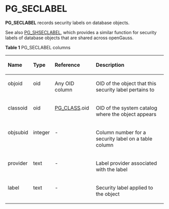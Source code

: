 # PG\_SECLABEL<a name="EN-US_TOPIC_0242385841"></a>

**PG\_SECLABEL**  records security labels on database objects.

See also  [PG\_SHSECLABEL](pg_shseclabel.md), which provides a similar function for security labels of database objects that are shared across openGauss.

**Table  1**  PG\_SECLABEL columns

<a name="en-us_topic_0237122313_en-us_topic_0059778223_ta98c6fd4294f41529457997a84976faa"></a>
<table><thead align="left"><tr id="en-us_topic_0237122313_en-us_topic_0059778223_raf53fb8f216f492e87905b0c6810a517"><th class="cellrowborder" valign="top" width="14.829999999999998%" id="mcps1.2.5.1.1"><p id="en-us_topic_0237122313_en-us_topic_0059778223_aacc9193941c34e74922928a73129a7b2"><a name="en-us_topic_0237122313_en-us_topic_0059778223_aacc9193941c34e74922928a73129a7b2"></a><a name="en-us_topic_0237122313_en-us_topic_0059778223_aacc9193941c34e74922928a73129a7b2"></a>Name</p>
</th>
<th class="cellrowborder" valign="top" width="11.940000000000001%" id="mcps1.2.5.1.2"><p id="en-us_topic_0237122313_en-us_topic_0059778223_a5b38682f0947498787fe19b9a5c5ac94"><a name="en-us_topic_0237122313_en-us_topic_0059778223_a5b38682f0947498787fe19b9a5c5ac94"></a><a name="en-us_topic_0237122313_en-us_topic_0059778223_a5b38682f0947498787fe19b9a5c5ac94"></a>Type</p>
</th>
<th class="cellrowborder" valign="top" width="26.05%" id="mcps1.2.5.1.3"><p id="en-us_topic_0237122313_en-us_topic_0059778223_ac23bf87d37914c3590883f1d3ac0dd00"><a name="en-us_topic_0237122313_en-us_topic_0059778223_ac23bf87d37914c3590883f1d3ac0dd00"></a><a name="en-us_topic_0237122313_en-us_topic_0059778223_ac23bf87d37914c3590883f1d3ac0dd00"></a>Reference</p>
</th>
<th class="cellrowborder" valign="top" width="47.18%" id="mcps1.2.5.1.4"><p id="en-us_topic_0237122313_en-us_topic_0059778223_a45bdd3b2f34c45a2bba8a1581f499451"><a name="en-us_topic_0237122313_en-us_topic_0059778223_a45bdd3b2f34c45a2bba8a1581f499451"></a><a name="en-us_topic_0237122313_en-us_topic_0059778223_a45bdd3b2f34c45a2bba8a1581f499451"></a>Description</p>
</th>
</tr>
</thead>
<tbody><tr id="en-us_topic_0237122313_en-us_topic_0059778223_r5f1c714f90df45d0b77f4c60fda46312"><td class="cellrowborder" valign="top" width="14.829999999999998%" headers="mcps1.2.5.1.1 "><p id="en-us_topic_0237122313_en-us_topic_0059778223_a6f6dd5245c50486bb045996c8f1bd60a"><a name="en-us_topic_0237122313_en-us_topic_0059778223_a6f6dd5245c50486bb045996c8f1bd60a"></a><a name="en-us_topic_0237122313_en-us_topic_0059778223_a6f6dd5245c50486bb045996c8f1bd60a"></a>objoid</p>
</td>
<td class="cellrowborder" valign="top" width="11.940000000000001%" headers="mcps1.2.5.1.2 "><p id="en-us_topic_0237122313_en-us_topic_0059778223_a5ba01be5591a4df8b6fa1c82592469f1"><a name="en-us_topic_0237122313_en-us_topic_0059778223_a5ba01be5591a4df8b6fa1c82592469f1"></a><a name="en-us_topic_0237122313_en-us_topic_0059778223_a5ba01be5591a4df8b6fa1c82592469f1"></a>oid</p>
</td>
<td class="cellrowborder" valign="top" width="26.05%" headers="mcps1.2.5.1.3 "><p id="en-us_topic_0237122313_en-us_topic_0059778223_a07551d5835724972bdf73ef9774f6251"><a name="en-us_topic_0237122313_en-us_topic_0059778223_a07551d5835724972bdf73ef9774f6251"></a><a name="en-us_topic_0237122313_en-us_topic_0059778223_a07551d5835724972bdf73ef9774f6251"></a>Any OID column</p>
</td>
<td class="cellrowborder" valign="top" width="47.18%" headers="mcps1.2.5.1.4 "><p id="en-us_topic_0237122313_en-us_topic_0059778223_a71e8dc06335d4bfda9e4f3ba74f0fc82"><a name="en-us_topic_0237122313_en-us_topic_0059778223_a71e8dc06335d4bfda9e4f3ba74f0fc82"></a><a name="en-us_topic_0237122313_en-us_topic_0059778223_a71e8dc06335d4bfda9e4f3ba74f0fc82"></a>OID of the object that this security label pertains to</p>
</td>
</tr>
<tr id="en-us_topic_0237122313_en-us_topic_0059778223_r25ba78a1bc334997b453d0cc09f144e8"><td class="cellrowborder" valign="top" width="14.829999999999998%" headers="mcps1.2.5.1.1 "><p id="en-us_topic_0237122313_en-us_topic_0059778223_ac63f529059a744e1b01349ac76ba0277"><a name="en-us_topic_0237122313_en-us_topic_0059778223_ac63f529059a744e1b01349ac76ba0277"></a><a name="en-us_topic_0237122313_en-us_topic_0059778223_ac63f529059a744e1b01349ac76ba0277"></a>classoid</p>
</td>
<td class="cellrowborder" valign="top" width="11.940000000000001%" headers="mcps1.2.5.1.2 "><p id="en-us_topic_0237122313_en-us_topic_0059778223_a79520b0f823541c1a74746966d6ea4c8"><a name="en-us_topic_0237122313_en-us_topic_0059778223_a79520b0f823541c1a74746966d6ea4c8"></a><a name="en-us_topic_0237122313_en-us_topic_0059778223_a79520b0f823541c1a74746966d6ea4c8"></a>oid</p>
</td>
<td class="cellrowborder" valign="top" width="26.05%" headers="mcps1.2.5.1.3 "><p id="en-us_topic_0237122313_en-us_topic_0059778223_a563ad3b3eab840ccb3f35c2dacd18d1c"><a name="en-us_topic_0237122313_en-us_topic_0059778223_a563ad3b3eab840ccb3f35c2dacd18d1c"></a><a name="en-us_topic_0237122313_en-us_topic_0059778223_a563ad3b3eab840ccb3f35c2dacd18d1c"></a><a href="pg_class.md">PG_CLASS</a>.oid</p>
</td>
<td class="cellrowborder" valign="top" width="47.18%" headers="mcps1.2.5.1.4 "><p id="en-us_topic_0237122313_en-us_topic_0059778223_a1a1092bc7a004c78a317f51c49d0c27f"><a name="en-us_topic_0237122313_en-us_topic_0059778223_a1a1092bc7a004c78a317f51c49d0c27f"></a><a name="en-us_topic_0237122313_en-us_topic_0059778223_a1a1092bc7a004c78a317f51c49d0c27f"></a>OID of the system catalog where the object appears</p>
</td>
</tr>
<tr id="en-us_topic_0237122313_en-us_topic_0059778223_rb1ce13a19b6540b586995ed3efdcde69"><td class="cellrowborder" valign="top" width="14.829999999999998%" headers="mcps1.2.5.1.1 "><p id="en-us_topic_0237122313_en-us_topic_0059778223_a5e8e2da22c12465291f67d0625f6f0fc"><a name="en-us_topic_0237122313_en-us_topic_0059778223_a5e8e2da22c12465291f67d0625f6f0fc"></a><a name="en-us_topic_0237122313_en-us_topic_0059778223_a5e8e2da22c12465291f67d0625f6f0fc"></a>objsubid</p>
</td>
<td class="cellrowborder" valign="top" width="11.940000000000001%" headers="mcps1.2.5.1.2 "><p id="en-us_topic_0237122313_en-us_topic_0059778223_a385639cddcec480dbe77a7da1f3ca255"><a name="en-us_topic_0237122313_en-us_topic_0059778223_a385639cddcec480dbe77a7da1f3ca255"></a><a name="en-us_topic_0237122313_en-us_topic_0059778223_a385639cddcec480dbe77a7da1f3ca255"></a>integer</p>
</td>
<td class="cellrowborder" valign="top" width="26.05%" headers="mcps1.2.5.1.3 "><p id="en-us_topic_0237122313_en-us_topic_0059778223_ab8dfba7d6c8f43b69da8601d3264e3e7"><a name="en-us_topic_0237122313_en-us_topic_0059778223_ab8dfba7d6c8f43b69da8601d3264e3e7"></a><a name="en-us_topic_0237122313_en-us_topic_0059778223_ab8dfba7d6c8f43b69da8601d3264e3e7"></a>-</p>
</td>
<td class="cellrowborder" valign="top" width="47.18%" headers="mcps1.2.5.1.4 "><p id="en-us_topic_0237122313_en-us_topic_0059778223_a893d597be99a4bf5a341b9b6e1ea9fc9"><a name="en-us_topic_0237122313_en-us_topic_0059778223_a893d597be99a4bf5a341b9b6e1ea9fc9"></a><a name="en-us_topic_0237122313_en-us_topic_0059778223_a893d597be99a4bf5a341b9b6e1ea9fc9"></a>Column number for a security label on a table column</p>
</td>
</tr>
<tr id="en-us_topic_0237122313_en-us_topic_0059778223_r0e32de4029e54137ad50a25842b84525"><td class="cellrowborder" valign="top" width="14.829999999999998%" headers="mcps1.2.5.1.1 "><p id="en-us_topic_0237122313_en-us_topic_0059778223_ab9339f9d906643b3b61dace61bc437fb"><a name="en-us_topic_0237122313_en-us_topic_0059778223_ab9339f9d906643b3b61dace61bc437fb"></a><a name="en-us_topic_0237122313_en-us_topic_0059778223_ab9339f9d906643b3b61dace61bc437fb"></a>provider</p>
</td>
<td class="cellrowborder" valign="top" width="11.940000000000001%" headers="mcps1.2.5.1.2 "><p id="en-us_topic_0237122313_en-us_topic_0059778223_a16fe19db6765444b920b8111cfd87332"><a name="en-us_topic_0237122313_en-us_topic_0059778223_a16fe19db6765444b920b8111cfd87332"></a><a name="en-us_topic_0237122313_en-us_topic_0059778223_a16fe19db6765444b920b8111cfd87332"></a>text</p>
</td>
<td class="cellrowborder" valign="top" width="26.05%" headers="mcps1.2.5.1.3 "><p id="en-us_topic_0237122313_en-us_topic_0059778223_a3cc67b5294244244a41bf68f8e624fed"><a name="en-us_topic_0237122313_en-us_topic_0059778223_a3cc67b5294244244a41bf68f8e624fed"></a><a name="en-us_topic_0237122313_en-us_topic_0059778223_a3cc67b5294244244a41bf68f8e624fed"></a>-</p>
</td>
<td class="cellrowborder" valign="top" width="47.18%" headers="mcps1.2.5.1.4 "><p id="en-us_topic_0237122313_en-us_topic_0059778223_ac5723d140fd344b38d7e654b46a224c6"><a name="en-us_topic_0237122313_en-us_topic_0059778223_ac5723d140fd344b38d7e654b46a224c6"></a><a name="en-us_topic_0237122313_en-us_topic_0059778223_ac5723d140fd344b38d7e654b46a224c6"></a>Label provider associated with the label</p>
</td>
</tr>
<tr id="en-us_topic_0237122313_en-us_topic_0059778223_r645a3a1a190e4c618dfe0409dd55bd80"><td class="cellrowborder" valign="top" width="14.829999999999998%" headers="mcps1.2.5.1.1 "><p id="en-us_topic_0237122313_en-us_topic_0059778223_a180eb41a75e5460383e72641c0ffa214"><a name="en-us_topic_0237122313_en-us_topic_0059778223_a180eb41a75e5460383e72641c0ffa214"></a><a name="en-us_topic_0237122313_en-us_topic_0059778223_a180eb41a75e5460383e72641c0ffa214"></a>label</p>
</td>
<td class="cellrowborder" valign="top" width="11.940000000000001%" headers="mcps1.2.5.1.2 "><p id="en-us_topic_0237122313_en-us_topic_0059778223_a6dcab40d5a0540d0aa3675d9dfe6169e"><a name="en-us_topic_0237122313_en-us_topic_0059778223_a6dcab40d5a0540d0aa3675d9dfe6169e"></a><a name="en-us_topic_0237122313_en-us_topic_0059778223_a6dcab40d5a0540d0aa3675d9dfe6169e"></a>text</p>
</td>
<td class="cellrowborder" valign="top" width="26.05%" headers="mcps1.2.5.1.3 "><p id="en-us_topic_0237122313_en-us_topic_0059778223_a8fd611ebcf8e4b799c0aa1a67582472f"><a name="en-us_topic_0237122313_en-us_topic_0059778223_a8fd611ebcf8e4b799c0aa1a67582472f"></a><a name="en-us_topic_0237122313_en-us_topic_0059778223_a8fd611ebcf8e4b799c0aa1a67582472f"></a>-</p>
</td>
<td class="cellrowborder" valign="top" width="47.18%" headers="mcps1.2.5.1.4 "><p id="en-us_topic_0237122313_en-us_topic_0059778223_a99b0a5a540b14cb89b406cf09801f056"><a name="en-us_topic_0237122313_en-us_topic_0059778223_a99b0a5a540b14cb89b406cf09801f056"></a><a name="en-us_topic_0237122313_en-us_topic_0059778223_a99b0a5a540b14cb89b406cf09801f056"></a>Security label applied to the object</p>
</td>
</tr>
</tbody>
</table>

